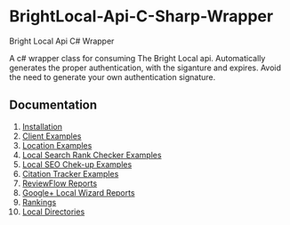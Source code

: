 # BrightLocal-Api-C-Sharp-Wrapper
Bright Local Api C# Wrapper

A c# wrapper class for consuming The Bright Local api. Automatically generates the proper authentication, with the siganture and expires. Avoid the need to generate your own authentication signature.


## Documentation

1. [Installation](Documentation/INSTALLATION.md)
2. [Client Examples](Documentation/CLIENTS.md)
3. [Location Examples](Documentation/LOCATIONS.md)
4. [Local Search Rank Checker Examples](Documentation/LSRC.md)
5. [Local SEO Chek-up Examples](Documentation/LSCU.md)
6. [Citation Tracker Examples](Documentation/CT.md)
7. [ReviewFlow Reports](Documentation/RF.md)
8. [Google+ Local Wizard Reports](Documentation/GPW.md)
9. [Rankings](Documentation/RANKINGS.md)
10. [Local Directories](Documentation/LOCAL-DIRECTORIES.md)



